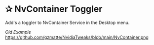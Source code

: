 
# ✰ NvContainer Toggler

Add's a toggler to NvContainer Service in the Desktop menu.

*Old Example*
https://github.com/gzmatte/NvidiaTweaks/blob/main/NvContainer.png
